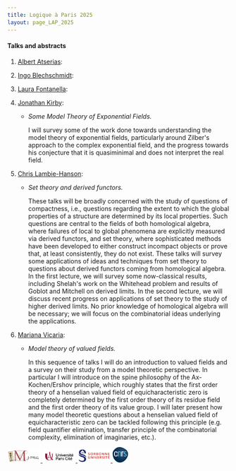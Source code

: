 ```yaml
---
title: Logique à Paris 2025
layout: page_LAP_2025
---
```

#### Talks and abstracts
1. [Albert Atserias][AA]:
1. [Ingo Blechschmidt][IB]:
1. [Laura Fontanella][LF]:
1. [Jonathan Kirby][JK]:
	- _Some Model Theory of Exponential Fields._

		I will survey some of the work done towards understanding the model theory of exponential fields, particularly around Zilber's approach to the complex exponential field, and the progress towards his conjecture that it is quasiminimal and does not interpret the real field.

1. [Chris Lambie-Hanson][CLH]:
	- _Set theory and derived functors._

		These talks will be broadly concerned with the study of questions of compactness, i.e., questions regarding the extent to which the global properties of a structure are determined by its local properties. Such questions are central to the fields of both homological algebra, where failures of local to global phenomena are explicitly measured via derived functors, and set theory, where sophisticated methods have been developed to either construct incompact objects or prove that, at least consistently, they do not exist. These talks will survey some applications of ideas and techniques from set theory to questions about derived functors coming from homological algebra. In the first lecture, we will survey some now-classical results, including Shelah's work on the Whitehead problem and results of Goblot and Mitchell on derived limits. In the second lecture, we will discuss recent progress on applications of set theory to the study of higher derived limits. No prior knowledge of homological algebra will be necessary; we will focus on the combinatorial ideas underlying the applications.

1. [Mariana Vicaria][MV]:
	- _Model theory of valued fields._

		In this sequence of talks I will do an introduction to valued fields and a survey on their study from a model theoretic perspective. In particular I will introduce on the spine philosophy of the Ax-Kochen/Ershov principle, which roughly states that the first order theory of a henselian valued field of equicharacteristic zero is completely determined by the first order theory of its residue field and the first order theory of its value group. I will later present how many model theoretic questions about a henselian valued field of equicharacteristic zero can be tackled following this principle (e.g. field quantifier elimination, transfer principle of the combinatorial complexity, elimination of imaginaries, etc.). 

[AA]: https://www.cs.upc.edu/~atserias/
[IB]: https://www.ingo-blechschmidt.eu/
[LF]: https://lacl.fr/~lfontanella/
[JK]: https://www.cantab.net/users/jonathankirby/
[CLH]: https://users.math.cas.cz/~lambiehanson/
[MV]: https://sites.google.com/view/m-vicaria/home/


<a href="/ICONS/imj-prg.png"><img src="/ICONS/imj-prg.png" alt="IMJ-PRG" width="15%">
<a href="/ICONS/upc.png"><img src="/ICONS/upc.png" alt="Université Paris Cité" width="15%">
<a href="/ICONS/sorbonne.png"><img src="/ICONS/sorbonne.png" alt="Sorbonne Université" width="15%">
<a href="/ICONS/cnrs.png"><img src="/ICONS/cnrs.png" alt="CNRS" width="7%">
